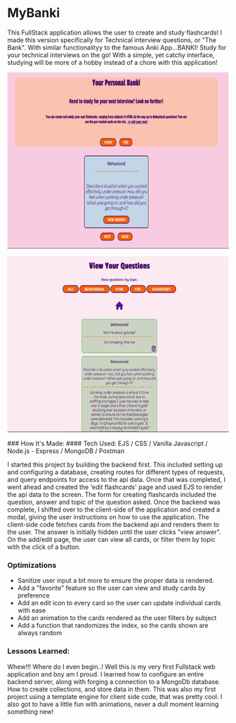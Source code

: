 # MyBanki
This FullStack application allows the user to create and study flashcards! I made this version specifically for Technical interview questions, or "The Bank". With similar functionalityy to the famous Anki App...BANKI! Study for your technical interviews on the go! With a simple, yet catchy interface, studying will be more of a hobby instead of a chore with this application!

<p align="center">
  <img width="800" height="400" src="https://github.com/Dex-theDev/MyBanki/blob/main/Capture.PNG?raw=true">
</p>
<p align="center">
  <img width="800" height="400" src="https://github.com/Dex-theDev/MyBanki/blob/main/Capture2.PNG?raw=true">
 </p>
### How It's Made:
#### Tech Used: EJS / CSS / Vanilla Javascript / Node.js - Express / MongoDB / Postman

I started this project by building the backend first. This included setting up and configuring a database, creating routes for different types of requests, and query endpoints for access to the api data. Once that was completed, I went ahead and created the 'edit flashcards' page and used EJS to render the api data to the screen. The form for creating flashcards included the question, answer and topic of the question asked. Once the backend was complete, I shifted over to the client-side of the application and created a modal, giving the user instructions on how to use the application. The client-side code fetches cards from the backend api and renders them to the user. The answer is initially hidden until the user clicks "view answer". On the add/edit page, the user can view all cards, or filter them by topic with the click of a button. 
  
### Optimizations

- Sanitize user input a bit more to ensure the proper data is rendered. 
- Add a "favorite" feature so the user can view and study cards by preference
- Add an edit icon to every card so the user can update individual cards with ease
- Add an animation to the cards rendered as the user filters by subject
- Add a function that randomizes the index, so the cards shown are always random

 
### Lessons Learned:

Whew!!! Where do I even begin..! Well this is my very first Fullstack web application and boy am I proud. I learned how to configure an entire backend server, along with forging a connection to a MongoDb database. How to create collections, and store data in them. This was also my first project using a template engine for client side code, that was pretty cool. I also got to have a little fun with animations, never a dull moment learning something new!
  
  
